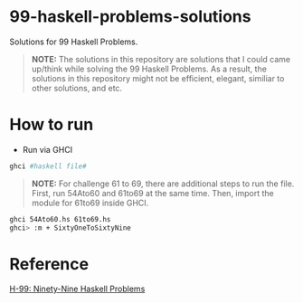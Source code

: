 # 99-haskell-problems-solutions
Solutions for 99 Haskell Problems.

> **NOTE:**
> The solutions in this repository are solutions that I could came up/think while solving the 99 Haskell Problems.
> As a result, the solutions in this repository might not be efficient, elegant, similiar to other solutions, and etc.

# How to run

* Run via GHCI 
```sh
ghci #haskell file#
```

> **NOTE:**
> For challenge 61 to 69, there are additional steps to run the file. First, run 54Ato60 and 61to69 at the same time. Then, import the module for 61to69 inside GHCI.
```sh
ghci 54Ato60.hs 61to69.hs
ghci> :m + SixtyOneToSixtyNine
```
> 

# Reference
[H-99: Ninety-Nine Haskell Problems](https://wiki.haskell.org/H-99:_Ninety-Nine_Haskell_Problems)
